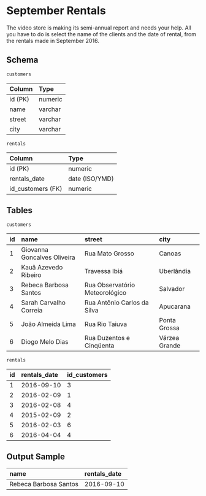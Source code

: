 # September Rentals
The video store is making its semi-annual report and needs your help. All you have to do is select the name of the clients and the date of rental, from the rentals made in September 2016.

## Schema
    customers
| Column  | Type    |
|:--------|:--------|
| id (PK) | numeric |
| name    | varchar |
| street  | varchar |
| city    | varchar |

    rentals
| Column            | Type           |
|:------------------|:---------------|
| id (PK)           | numeric        |
| rentals_date      | date (ISO/YMD) |
| id_customers (FK) | numeric        |

## Tables
    customers
| id |name                         | street                         | city          |
|:---|:----------------------------|:-------------------------------|:--------------|
| 1  | Giovanna Goncalves Oliveira | Rua Mato Grosso                | Canoas        |
| 2  | Kauã Azevedo Ribeiro        | Travessa Ibiá                  | Uberlândia    |
| 3  | Rebeca Barbosa Santos       | Rua Observatório Meteorológico | Salvador      |
| 4  | Sarah Carvalho Correia      | Rua Antônio Carlos da Silva    | Apucarana     |
| 5  | João Almeida Lima           | Rua Rio Taiuva                 | Ponta Grossa  |
| 6  | Diogo Melo Dias             | Rua Duzentos e Cinqüenta       | Várzea Grande |

    rentals
| id | rentals_date | id_customers |
|:---|:-------------|:-------------|
| 1  | 2016-09-10   | 3            |
| 2  | 2016-02-09   | 1            |
| 3  | 2016-02-08   | 4            |
| 4  | 2015-02-09   | 2            |
| 5  | 2016-02-03   | 6            |
| 6  | 2016-04-04   | 4            |

## Output Sample
| name                  | rentals_date |
|:----------------------|:-------------|
| Rebeca Barbosa Santos | 2016-09-10   |